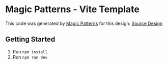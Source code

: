# Magic Patterns - Vite Template

This code was generated by [Magic Patterns](https://magicpatterns.com) for this design: [Source Design](https://www.magicpatterns.com/c/nzjkfwjtrfear7za9aakbk)

## Getting Started

1. Run `npm install`
2. Run `npm run dev`
